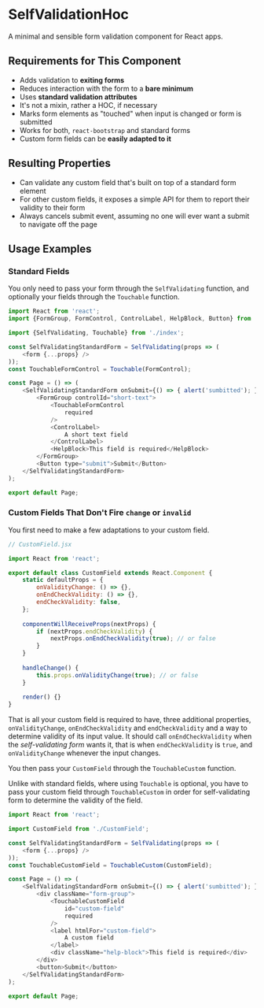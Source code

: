 # SelfValidationHoc

A minimal and sensible form validation component for React apps.

## Requirements for This Component

- Adds validation to **exiting forms**
- Reduces interaction with the form to a **bare minimum**
- Uses **standard validation attributes**
- It's not a mixin, rather a HOC, if necessary
- Marks form elements as "touched" when input is changed or form is submitted
- Works for both, `react-bootstrap` and standard forms
- Custom form fields can be **easily adapted to it**

## Resulting Properties

- Can validate any custom field that's built on top of a standard form element
- For other custom fields, it exposes a simple API for them to report their validity to their form
- Always cancels submit event, assuming no one will ever want a submit to navigate off the page

## Usage Examples

### Standard Fields

You only need to pass your form through the `SelfValidating` function, and optionally your fields through the `Touchable` function.

```js
import React from 'react';
import {FormGroup, FormControl, ControlLabel, HelpBlock, Button} from 'react-bootstrap';

import {SelfValidating, Touchable} from './index';

const SelfValidatingStandardForm = SelfValidating(props => (
    <form {...props} />
));
const TouchableFormControl = Touchable(FormControl);

const Page = () => (
    <SelfValidatingStandardForm onSubmit={() => { alert('sumbitted'); }}>
        <FormGroup controlId="short-text">
            <TouchableFormControl
                required
            />
            <ControlLabel>
                A short text field
            </ControlLabel>
            <HelpBlock>This field is required</HelpBlock>
        </FormGroup>
        <Button type="submit">Submit</Button>
    </SelfValidatingStandardForm>
);

export default Page;
```

### Custom Fields That Don't Fire `change` or `invalid`

You first need to make a few adaptations to your custom field.

```js
// CustomField.jsx

import React from 'react';

export default class CustomField extends React.Component {
    static defaultProps = {
        onValidityChange: () => {},
        onEndCheckValidity: () => {},
        endCheckValidity: false,
    };
    
    componentWillReceiveProps(nextProps) {
        if (nextProps.endCheckValidity) {
            nextProps.onEndCheckValidity(true); // or false
        }
    }
    
    handleChange() {
        this.props.onValidityChange(true); // or false
    }
    
    render() {}
}
```

That is all your custom field is required to have, three additional properties, `onValidityChange`, `onEndCheckValidity` and `endCheckValidity` and a way to determine validity of its input value. It should call `onEndCheckValidity` when the *self-validating form* wants it, that is when `endCheckValidity` is `true`, and `onValidityChange` whenever the input changes.

You then pass your `CustomField` through the `TouchableCustom` function.

Unlike with standard fields, where using `Touchable` is optional, you have to pass your custom field through `TouchableCustom` in order for self-validating form to determine the validity of the field.

```js
import React from 'react';

import CustomField from './CustomField';

const SelfValidatingStandardForm = SelfValidating(props => (
    <form {...props} />
));
const TouchableCustomField = TouchableCustom(CustomField);

const Page = () => (
    <SelfValidatingStandardForm onSubmit={() => { alert('sumbitted'); }}>
        <div className="form-group">
            <TouchableCustomField
                id="custom-field"
                required
            />
            <label htmlFor="custom-field">
                A custom field
            </label>
            <div className="help-block">This field is required</div>
        </div>
        <button>Submit</button>
    </SelfValidatingStandardForm>
);

export default Page;
```

